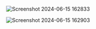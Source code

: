 






![Screenshot 2024-06-15 162833](https://github.com/Kelly-Buabeng/rn-assignment4-11180171/assets/70056076/a65294d4-548f-428a-b9eb-2710c458c8b7)







![Screenshot 2024-06-15 162903](https://github.com/Kelly-Buabeng/rn-assignment4-11180171/assets/70056076/bfeab5af-94b6-4529-b298-739e71f058fe)
